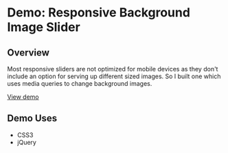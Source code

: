 # Demo: Responsive Background Image Slider

## Overview

Most responsive sliders are not optimized for mobile devices as they don't include an option for serving up different sized images. So I built one which uses media queries to change background images.

[View demo](http://arbutuscreative.ca/darthvadur/demos/responsive-sliders/bg-slider/)

## Demo Uses

* CSS3
* jQuery
